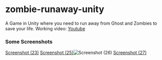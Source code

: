 # zombie-runaway-unity
A Game in Unity where you need to run away from Ghost and Zombies to save your life.
Working video: [Youtube](https://youtu.be/uJMZk88MAXU)

### Some Screenshots
[Screenshot (23)](https://user-images.githubusercontent.com/31045221/144755868-7e4bb317-b6f5-4ffd-a893-8af31851b21e.png)
[Screenshot (25)](https://user-images.githubusercontent.com/31045221/144755869-5cbf65b3-5b91-466d-be70-80203cc04806.png)![Screenshot (26)](https://user-images.githubusercontent.com/31045221/144755871-00b24da7-c598-4f95-bab8-93df8bcc0653.png)
[Screenshot (27)](https://user-images.githubusercontent.com/31045221/144755867-b18472d8-5f98-4a1f-ae16-47c9778d1d54.png)
